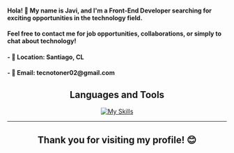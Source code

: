  <div align="center">
  <img src="https://github.com/JaviGandarillas/JaviGandarillas/assets/129618844/fcbcd4e3-ac37-4889-81dc-a9af6de25b93" alt="" style="max-width: 100%;">
</div>
<div>
    <h4>Hola! 👋 My name is Javi, and I'm a Front-End Developer searching for exciting opportunities in the technology field.</h4>
    <h4>Feel free to contact me for job opportunities, collaborations, or simply to chat about technology!</h4>
    <h4>- 📍 Location: Santiago, CL</h4>
    <h4>- 📧 Email: tecnotoner02@gmail.com</h4>
</div>

  <h2 align="center">Languages and Tools</h2>
  <div align="center">
    <a align="center" href="https://skillicons.dev/icons?i=javascript,html,css,discord,figma,firebase,git,github,nodejs,photoshop,replit,vercel,vscode,wordpress&theme=light" target="_blank">
      <img align="center" src="https://skillicons.dev/icons?i=javascript,html,css,discord,figma,firebase,git,github,nodejs,photoshop,replit,vercel,vscode,wordpress&theme=light" alt="My Skills">
    </a>
  </div>
  <hr>
  <h2 align="center">Thank you for visiting my profile! 😊</h2>
</body>
